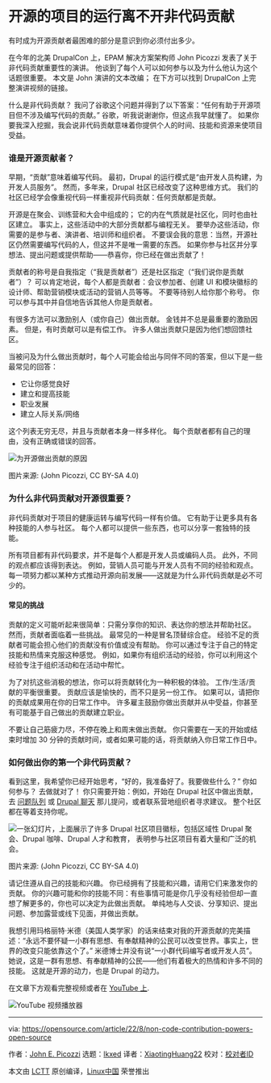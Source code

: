 [#]: subject: "Open source runs on non-code contributions"
[#]: via: "https://opensource.com/article/22/8/non-code-contribution-powers-open-source"
[#]: author: "John E. Picozzi https://opensource.com/users/johnpicozzi"
[#]: collector: "lkxed"
[#]: translator: "XiaotingHuang22"
[#]: reviewer: " "
[#]: publisher: " "
[#]: url: " "

开源的项目的运行离不开非代码贡献
======
有时成为开源贡献者最困难的部分是意识到你必须付出多少。

在今年的北美 DrupalCon 上，EPAM 解决方案架构师 John Picozzi 发表了关于非代码贡献重要性的演讲。 他谈到了每个人可以如何参与以及为什么他认为这个话题很重要。 本文是 John 演讲的文本改编； 在下方可以找到 DrupalCon 上完整演讲视频的链接。

什么是非代码贡献？ 我问了谷歌这个问题并得到了以下答案：“任何有助于开源项目但不涉及编写代码的贡献。” 谷歌，听我说谢谢你，但这点我早就懂了。 如果你要我深入挖掘，我会说非代码贡献意味着你提供个人的时间、技能和资源来使项目受益。

### 谁是开源贡献者？

早期，“贡献”意味着编写代码。 最初，Drupal 的运行模式是“由开发人员构建，为开发人员服务”。 然而，多年来，Drupal 社区已经改变了这种思维方式。 我们的社区已经学会像重视代码一样重视非代码贡献：任何贡献都是贡献。

开源是在聚会、训练营和大会中组成的； 它的内在气质就是社区化，同时也由社区建立。 事实上，这些活动中的大部分贡献都与编程无关。 要举办这些活动，你需要的是参与者、演讲者、培训师和组织者。 不要误会我的意思：当然，开源社区仍然需要编写代码的人，但这并不是唯一需要的东西。 如果你参与社区并分享想法、提出问题或提供帮助——恭喜你，你已经在做出贡献了！

贡献者的称号是自我指定（“我是贡献者”）还是社区指定（“我们说你是贡献者”）？ 可以肯定地说，每个人都是贡献者：会议参加者、创建 UI 和模块徽标的设计师、帮助营销模块或活动的营销人员等等。 不要等待别人给你那个称号。 你可以参与其中并自信地告诉其他人你是贡献者。

有很多方法可以激励别人（或你自己）做出贡献。 金钱并不总是最重要的激励因素。 但是，有时贡献可以是有偿工作。 许多人做出贡献只是因为他们想回馈社区。

当被问及为什么做出贡献时，每个人可能会给出与同伴不同的答案，但以下是一些最常见的回答：

* 它让你感觉良好
* 建立和提高技能
* 职业发展
* 建立人际关系/网络

这个列表无穷无尽，并且与贡献者本身一样多样化。 每个贡献者都有自己的理由，没有正确或错误的回答。

![为开源做出贡献的原因][2]

图片来源: (John Picozzi, CC BY-SA 4.0)

### 为什么非代码贡献对开源很重要？

非代码贡献对于项目的健康运转与编写代码一样有价值。 它有助于让更多具有各种技能的人参与社区。 每个人都可以提供一些东西，也可以分享一套独特的技能。

所有项目都有非代码要求，并不是每个人都是开发人员或编码人员。 此外，不同的观点都应该得到表达。 例如，营销人员可能与开发人员有不同的经验和观点。 每一项努力都以某种方式推动开源向前发展——这就是为什么非代码贡献是必不可少的。

#### 常见的挑战

贡献的定义可能听起来很简单：只需分享你的知识、表达你的想法并帮助社区。 然而，贡献者面临着一些挑战。 最常见的一种是冒名顶替综合症。 经验不足的贡献者可能会担心他们的贡献没有价值或没有帮助。 你可以通过专注于自己的特定技能和热情来克服这种感觉。 例如，如果你有组织活动的经验，你可以利用这个经验专注于组织活动和在活动中帮忙。

为了对抗这些消极的想法，你可以将贡献转化为一种积极的体验。 工作/生活/贡献的平衡很重要。 贡献应该是愉快的，而不只是另一份工作。 如果可以，请把你的贡献成果用在你的日常工作中。 许多雇主鼓励你做出贡献并从中受益，你甚至有可能基于自己做出的贡献建立职业。

不要让自己筋疲力尽，不停在晚上和周末做出贡献。 你只需要在一天的开始或结束时增加 30 分钟的贡献时间，或者如果可能的话，将贡献纳入你日常工作日中。

### 如何做出你的第一个非代码贡献？

看到这里，我希望你已经开始思考，“好的，我准备好了。我要做些什么？” 你如何参与？ 去做就对了！ 你只需要开始：例如，开始在 Drupal 社区中做出贡献，去 [问题队列][3] 或 [Drupal 聊天][4] 那儿提问，或者联系营地组织者寻求建议。 整个社区都在等着支持你呢。

![一张幻灯片，上面展示了许多 Drupal 社区项目徽标，包括区域性 Drupal 聚会、Drupal 咖啡、Drupal 人才和教育， 表明参与社区项目有着大量和广泛的机会。][5]

图片来源: (John Picozzi, CC BY-SA 4.0)

请记住遵从自己的技能和兴趣。 你已经拥有了技能和兴趣，请用它们来激发你的贡献。 你的兴趣可能和你的技能不同：有些事情可能是你几乎没有经验但却一直想了解更多的，你也可以决定为此做出贡献。 单纯地与人交谈、分享知识、提出问题、参加露营或线下见面，并做出贡献。

我想引用玛格丽特·米德（美国人类学家）的话来结束对我的开源贡献的完美描述：“永远不要怀疑一小群有思想、有奉献精神的公民可以改变世界。事实上，世界的改变只能依靠这个了。” 米德博士并没有说“一小群代码编写者或开发人员”。 她说，这是一群有思想、有奉献精神的公民——他们有着极大的热情和许多不同的技能。 这就是开源的动力，也是 Drupal 的动力。

在文章下方观看完整视频或者在 [YouTube 上][6].

![YouTube 视频播放器][7]

--------------------------------------------------------------------------------

via: https://opensource.com/article/22/8/non-code-contribution-powers-open-source

作者：[John E. Picozzi][a]
选题：[lkxed][b]
译者：[XiaotingHuang22](https://github.com/XiaotingHuang22)
校对：[校对者ID](https://github.com/校对者ID)

本文由 [LCTT](https://github.com/LCTT/TranslateProject) 原创编译，[Linux中国](https://linux.cn/) 荣誉推出

[a]: https://opensource.com/users/johnpicozzi
[b]: https://github.com/lkxed
[1]: https://opensource.com/sites/default/files/lead-images/OSDC_dandelion_520x292.png
[2]: https://opensource.com/sites/default/files/2022-08/non-code-contribution-open-source.jpeg
[3]: https://www.drupal.org/project/issues/drupal?categories=All
[4]: https://www.drupal.org/community/contributor-guide/reference-information/talk/tools/slack
[5]: https://opensource.com/sites/default/files/2022-08/Drupal%20contributor.png
[6]: https://www.youtube.com/watch?v=NwNqfpISMPM
[7]: https://youtu.be/NwNqfpISMPM
